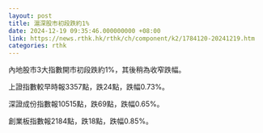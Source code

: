 ```yaml
---
layout: post
title: 滬深股市初段跌約1%
date: 2024-12-19 09:35:46.000000000 +08:00
link: https://news.rthk.hk/rthk/ch/component/k2/1784120-20241219.htm
categories: rthk
---
```


內地股市3大指數開市初段跌約1%，其後稍為收窄跌幅。

上證指數較早時報3357點，跌24點，跌幅0.73%。

深證成份指數報10515點，跌69點，跌幅0.65%。

創業板指數報2184點，跌18點，跌幅0.85%。
